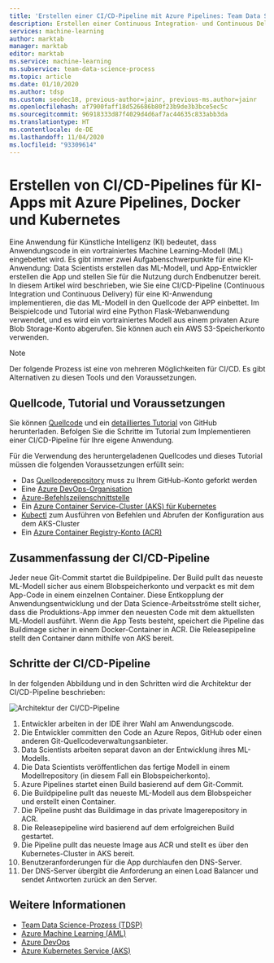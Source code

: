 ```yaml
---
title: 'Erstellen einer CI/CD-Pipeline mit Azure Pipelines: Team Data Science-Prozess'
description: Erstellen einer Continuous Integration- und Continuous Delivery-Pipeline für Anwendungen der Künstlichen Intelligenz (KI) mit Docker und Kubernetes.
services: machine-learning
author: marktab
manager: marktab
editor: marktab
ms.service: machine-learning
ms.subservice: team-data-science-process
ms.topic: article
ms.date: 01/10/2020
ms.author: tdsp
ms.custom: seodec18, previous-author=jainr, previous-ms.author=jainr
ms.openlocfilehash: af7900faff18d526686b80f23b9de3b3bce5ec5c
ms.sourcegitcommit: 96918333d87f4029d4d6af7ac44635c833abb3da
ms.translationtype: HT
ms.contentlocale: de-DE
ms.lasthandoff: 11/04/2020
ms.locfileid: "93309614"
---
```

# <a name="create-cicd-pipelines-for-ai-apps-using-azure-pipelines-docker-and-kubernetes"></a>Erstellen von CI/CD-Pipelines für KI-Apps mit Azure Pipelines, Docker und Kubernetes

Eine Anwendung für Künstliche Intelligenz (KI) bedeutet, dass Anwendungscode in ein vortrainiertes Machine Learning-Modell (ML) eingebettet wird. Es gibt immer zwei Aufgabenschwerpunkte für eine KI-Anwendung: Data Scientists erstellen das ML-Modell, und App-Entwickler erstellen die App und stellen Sie für die Nutzung durch Endbenutzer bereit. In diesem Artikel wird beschrieben, wie Sie eine CI/CD-Pipeline (Continuous Integration und Continuous Delivery) für eine KI-Anwendung implementieren, die das ML-Modell in den Quellcode der APP einbettet. Im Beispielcode und Tutorial wird eine Python Flask-Webanwendung verwendet, und es wird ein vortrainiertes Modell aus einem privaten Azure Blob Storage-Konto abgerufen. Sie können auch ein AWS S3-Speicherkonto verwenden.

> [!NOTE]
> Der folgende Prozess ist eine von mehreren Möglichkeiten für CI/CD. Es gibt Alternativen zu diesen Tools und den Voraussetzungen.

## <a name="source-code-tutorial-and-prerequisites"></a>Quellcode, Tutorial und Voraussetzungen

Sie können [Quellcode](https://github.com/Azure/DevOps-For-AI-Apps) und ein [detailliertes Tutorial](https://github.com/Azure/DevOps-For-AI-Apps/blob/master/Tutorial.md) von GitHub herunterladen. Befolgen Sie die Schritte im Tutorial zum Implementieren einer CI/CD-Pipeline für Ihre eigene Anwendung.

Für die Verwendung des heruntergeladenen Quellcodes und dieses Tutorial müssen die folgenden Voraussetzungen erfüllt sein: 

- Das [Quellcoderepository](https://github.com/Azure/DevOps-For-AI-Apps) muss zu Ihrem GitHub-Konto geforkt werden
- Eine [Azure DevOps-Organisation](/azure/devops/organizations/accounts/create-organization-msa-or-work-student)
- [Azure-Befehlszeilenschnittstelle](/cli/azure/install-azure-cli)
- Ein [Azure Container Service-Cluster (AKS) für Kubernetes](/previous-versions/azure/container-service/kubernetes/container-service-tutorial-kubernetes-deploy-cluster)
- [Kubectl](https://kubernetes.io/docs/tasks/tools/install-kubectl/) zum Ausführen von Befehlen und Abrufen der Konfiguration aus dem AKS-Cluster 
- Ein [Azure Container Registry-Konto (ACR)](../../container-registry/container-registry-get-started-portal.md)

## <a name="cicd-pipeline-summary"></a>Zusammenfassung der CI/CD-Pipeline

Jeder neue Git-Commit startet die Buildpipeline. Der Build pullt das neueste ML-Modell sicher aus einem Blobspeicherkonto und verpackt es mit dem App-Code in einem einzelnen Container. Diese Entkopplung der Anwendungsentwicklung und der Data Science-Arbeitsströme stellt sicher, dass die Produktions-App immer den neuesten Code mit dem aktuellsten ML-Modell ausführt. Wenn die App Tests besteht, speichert die Pipeline das Buildimage sicher in einem Docker-Container in ACR. Die Releasepipeline stellt den Container dann mithilfe von AKS bereit. 

## <a name="cicd-pipeline-steps"></a>Schritte der CI/CD-Pipeline

In der folgenden Abbildung und in den Schritten wird die Architektur der CI/CD-Pipeline beschrieben:

![Architektur der CI/CD-Pipeline](./media/ci-cd-flask/architecture.png)

1. Entwickler arbeiten in der IDE ihrer Wahl am Anwendungscode.
2. Die Entwickler committen den Code an Azure Repos, GitHub oder einen anderen Git-Quellcodeverwaltungsanbieter. 
3. Data Scientists arbeiten separat davon an der Entwicklung ihres ML-Modells.
4. Die Data Scientists veröffentlichen das fertige Modell in einem Modellrepository (in diesem Fall ein Blobspeicherkonto). 
5. Azure Pipelines startet einen Build basierend auf dem Git-Commit.
6. Die Buildpipeline pullt das neueste ML-Modell aus dem Blobspeicher und erstellt einen Container.
7. Die Pipeline pusht das Buildimage in das private Imagerepository in ACR.
8. Die Releasepipeline wird basierend auf dem erfolgreichen Build gestartet.
9. Die Pipeline pullt das neueste Image aus ACR und stellt es über den Kubernetes-Cluster in AKS bereit.
10. Benutzeranforderungen für die App durchlaufen den DNS-Server.
11. Der DNS-Server übergibt die Anforderung an einen Load Balancer und sendet Antworten zurück an den Server.

## <a name="see-also"></a>Weitere Informationen

- [Team Data Science-Prozess (TDSP)](./index.yml)
- [Azure Machine Learning (AML)](../index.yml)
- [Azure DevOps](https://azure.microsoft.com/services/devops/)
- [Azure Kubernetes Service (AKS)](../../aks/intro-kubernetes.md)